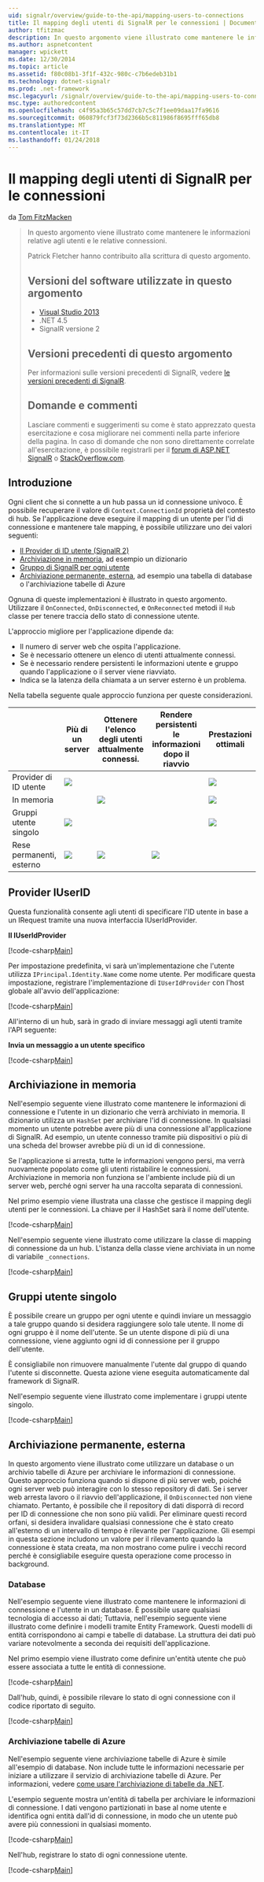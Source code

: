 ```yaml
---
uid: signalr/overview/guide-to-the-api/mapping-users-to-connections
title: Il mapping degli utenti di SignalR per le connessioni | Documenti Microsoft
author: tfitzmac
description: In questo argomento viene illustrato come mantenere le informazioni relative agli utenti e le relative connessioni. Patrick Fletcher hanno contribuito alla scrittura di questo argomento. Versioni di software utilizzate in questo argomento...
ms.author: aspnetcontent
manager: wpickett
ms.date: 12/30/2014
ms.topic: article
ms.assetid: f80c08b1-3f1f-432c-980c-c7b6edeb31b1
ms.technology: dotnet-signalr
ms.prod: .net-framework
msc.legacyurl: /signalr/overview/guide-to-the-api/mapping-users-to-connections
msc.type: authoredcontent
ms.openlocfilehash: c4f95a3b65c57dd7cb7c5c7f1ee09daa17fa9616
ms.sourcegitcommit: 060879fcf3f73d2366b5c811986f8695fff65db8
ms.translationtype: MT
ms.contentlocale: it-IT
ms.lasthandoff: 01/24/2018
---
```

<a name="mapping-signalr-users-to-connections"></a>Il mapping degli utenti di SignalR per le connessioni
====================
da [Tom FitzMacken](https://github.com/tfitzmac)

> In questo argomento viene illustrato come mantenere le informazioni relative agli utenti e le relative connessioni.
> 
> Patrick Fletcher hanno contribuito alla scrittura di questo argomento.
> 
> ## <a name="software-versions-used-in-this-topic"></a>Versioni del software utilizzate in questo argomento
> 
> 
> - [Visual Studio 2013](https://www.microsoft.com/visualstudio/eng/2013-downloads)
> - .NET 4.5
> - SignalR versione 2
>   
> 
> 
> ## <a name="previous-versions-of-this-topic"></a>Versioni precedenti di questo argomento
> 
> Per informazioni sulle versioni precedenti di SignalR, vedere [le versioni precedenti di SignalR](../older-versions/index.md).
> 
> ## <a name="questions-and-comments"></a>Domande e commenti
> 
> Lasciare commenti e suggerimenti su come è stato apprezzato questa esercitazione e cosa migliorare nei commenti nella parte inferiore della pagina. In caso di domande che non sono direttamente correlate all'esercitazione, è possibile registrarli per il [forum di ASP.NET SignalR](https://forums.asp.net/1254.aspx/1?ASP+NET+SignalR) o [StackOverflow.com](http://stackoverflow.com/).


## <a name="introduction"></a>Introduzione

Ogni client che si connette a un hub passa un id connessione univoco. È possibile recuperare il valore di `Context.ConnectionId` proprietà del contesto di hub. Se l'applicazione deve eseguire il mapping di un utente per l'id di connessione e mantenere tale mapping, è possibile utilizzare uno dei valori seguenti:

- [Il Provider di ID utente (SignalR 2)](#IUserIdProvider)
- [Archiviazione in memoria](#inmemory), ad esempio un dizionario
- [Gruppo di SignalR per ogni utente](#groups)
- [Archiviazione permanente, esterna](#database), ad esempio una tabella di database o l'archiviazione tabelle di Azure

Ognuna di queste implementazioni è illustrato in questo argomento. Utilizzare il `OnConnected`, `OnDisconnected`, e `OnReconnected` metodi il `Hub` classe per tenere traccia dello stato di connessione utente.

L'approccio migliore per l'applicazione dipende da:

- Il numero di server web che ospita l'applicazione.
- Se è necessario ottenere un elenco di utenti attualmente connessi.
- Se è necessario rendere persistenti le informazioni utente e gruppo quando l'applicazione o il server viene riavviato.
- Indica se la latenza della chiamata a un server esterno è un problema.

Nella tabella seguente quale approccio funziona per queste considerazioni.

|  | Più di un server | Ottenere l'elenco degli utenti attualmente connessi. | Rendere persistenti le informazioni dopo il riavvio | Prestazioni ottimali |
| --- | --- | --- | --- | --- |
| Provider di ID utente | ![](mapping-users-to-connections/_static/image1.png) |  |  | ![](mapping-users-to-connections/_static/image2.png) |
| In memoria |  | ![](mapping-users-to-connections/_static/image3.png) |  | ![](mapping-users-to-connections/_static/image4.png) |
| Gruppi utente singolo | ![](mapping-users-to-connections/_static/image5.png) |  |  | ![](mapping-users-to-connections/_static/image6.png) |
| Rese permanenti, esterno | ![](mapping-users-to-connections/_static/image7.png) | ![](mapping-users-to-connections/_static/image8.png) | ![](mapping-users-to-connections/_static/image9.png) |  |

<a id="IUserIdProvider"></a>

## <a name="iuserid-provider"></a>Provider IUserID

Questa funzionalità consente agli utenti di specificare l'ID utente in base a un IRequest tramite una nuova interfaccia IUserIdProvider.

**Il IUserIdProvider**

[!code-csharp[Main](mapping-users-to-connections/samples/sample1.cs)]

Per impostazione predefinita, vi sarà un'implementazione che l'utente utilizza `IPrincipal.Identity.Name` come nome utente. Per modificare questa impostazione, registrare l'implementazione di `IUserIdProvider` con l'host globale all'avvio dell'applicazione:

[!code-csharp[Main](mapping-users-to-connections/samples/sample2.cs)]

All'interno di un hub, sarà in grado di inviare messaggi agli utenti tramite l'API seguente:

**Invia un messaggio a un utente specifico**

[!code-csharp[Main](mapping-users-to-connections/samples/sample3.cs?highlight=5)]

<a id="inmemory"></a>

## <a name="in-memory-storage"></a>Archiviazione in memoria

Nell'esempio seguente viene illustrato come mantenere le informazioni di connessione e l'utente in un dizionario che verrà archiviato in memoria. Il dizionario utilizza un `HashSet` per archiviare l'id di connessione. In qualsiasi momento un utente potrebbe avere più di una connessione all'applicazione di SignalR. Ad esempio, un utente connesso tramite più dispositivi o più di una scheda del browser avrebbe più di un id di connessione.

Se l'applicazione si arresta, tutte le informazioni vengono persi, ma verrà nuovamente popolato come gli utenti ristabilire le connessioni. Archiviazione in memoria non funziona se l'ambiente include più di un server web, perché ogni server ha una raccolta separata di connessioni.

Nel primo esempio viene illustrata una classe che gestisce il mapping degli utenti per le connessioni. La chiave per il HashSet sarà il nome dell'utente.

[!code-csharp[Main](mapping-users-to-connections/samples/sample4.cs)]

Nell'esempio seguente viene illustrato come utilizzare la classe di mapping di connessione da un hub. L'istanza della classe viene archiviata in un nome di variabile `_connections`.

[!code-csharp[Main](mapping-users-to-connections/samples/sample5.cs)]

<a id="groups"></a>

## <a name="single-user-groups"></a>Gruppi utente singolo

È possibile creare un gruppo per ogni utente e quindi inviare un messaggio a tale gruppo quando si desidera raggiungere solo tale utente. Il nome di ogni gruppo è il nome dell'utente. Se un utente dispone di più di una connessione, viene aggiunto ogni id di connessione per il gruppo dell'utente.

È consigliabile non rimuovere manualmente l'utente dal gruppo di quando l'utente si disconnette. Questa azione viene eseguita automaticamente dal framework di SignalR.

Nell'esempio seguente viene illustrato come implementare i gruppi utente singolo.

[!code-csharp[Main](mapping-users-to-connections/samples/sample6.cs)]

<a id="database"></a>

## <a name="permanent-external-storage"></a>Archiviazione permanente, esterna

In questo argomento viene illustrato come utilizzare un database o un archivio tabelle di Azure per archiviare le informazioni di connessione. Questo approccio funziona quando si dispone di più server web, poiché ogni server web può interagire con lo stesso repository di dati. Se i server web arresta lavoro o il riavvio dell'applicazione, il `OnDisconnected` non viene chiamato. Pertanto, è possibile che il repository di dati disporrà di record per ID di connessione che non sono più validi. Per eliminare questi record orfani, si desidera invalidare qualsiasi connessione che è stato creato all'esterno di un intervallo di tempo è rilevante per l'applicazione. Gli esempi in questa sezione includono un valore per il rilevamento quando la connessione è stata creata, ma non mostrano come pulire i vecchi record perché è consigliabile eseguire questa operazione come processo in background.

### <a name="database"></a>Database

Nell'esempio seguente viene illustrato come mantenere le informazioni di connessione e l'utente in un database. È possibile usare qualsiasi tecnologia di accesso ai dati; Tuttavia, nell'esempio seguente viene illustrato come definire i modelli tramite Entity Framework. Questi modelli di entità corrispondono ai campi e tabelle di database. La struttura dei dati può variare notevolmente a seconda dei requisiti dell'applicazione.

Nel primo esempio viene illustrato come definire un'entità utente che può essere associata a tutte le entità di connessione.

[!code-csharp[Main](mapping-users-to-connections/samples/sample7.cs)]

Dall'hub, quindi, è possibile rilevare lo stato di ogni connessione con il codice riportato di seguito.

[!code-csharp[Main](mapping-users-to-connections/samples/sample8.cs)]

<a id="azure"></a>
### <a name="azure-table-storage"></a>Archiviazione tabelle di Azure

Nell'esempio seguente viene archiviazione tabelle di Azure è simile all'esempio di database. Non include tutte le informazioni necessarie per iniziare a utilizzare il servizio di archiviazione tabelle di Azure. Per informazioni, vedere [come usare l'archiviazione di tabelle da .NET](https://azure.microsoft.com/documentation/articles/storage-dotnet-how-to-use-tables/).

L'esempio seguente mostra un'entità di tabella per archiviare le informazioni di connessione. I dati vengono partizionati in base al nome utente e identifica ogni entità dall'id di connessione, in modo che un utente può avere più connessioni in qualsiasi momento.

[!code-csharp[Main](mapping-users-to-connections/samples/sample9.cs)]

Nell'hub, registrare lo stato di ogni connessione utente.

[!code-csharp[Main](mapping-users-to-connections/samples/sample10.cs)]
